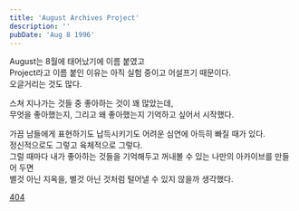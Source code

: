 ```yaml
---
title: 'August Archives Project'
description: ''
pubDate: 'Aug 8 1996'
---
```


August는 8월에 태어났기에 이름 붙였고<br>
Project라고 이름 붙인 이유는 아직 실험 중이고 어설프기 때문이다.<br>
오글거리는 것도 많다.

스쳐 지나가는 것들 중 좋아하는 것이 꽤 많았는데,<br>
무엇을 좋아했는지, 그리고 왜 좋아했는지 기억하고 싶어서 시작했다.

가끔 남들에게 표현하기도 납득시키기도 어려운 심연에 아득히 빠질 때가 있다.<br>
정신적으로도 그렇고 육체적으로 그렇다.<br>
그럴 때마다 내가 좋아하는 것들을 기억해두고 꺼내볼 수 있는 나만의 아카이브를 만들어 두면<br>
별것 아닌 지옥을, 별것 아닌 것처럼 털어낼 수 있지 않을까 생각했다.

<a href="/404">404</a>
